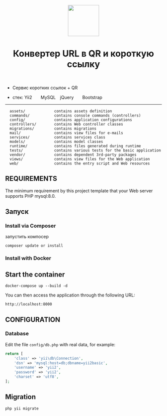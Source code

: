 <p align="center">
    <a href="https://github.com/yiisoft" target="_blank">
        <img src="https://avatars0.githubusercontent.com/u/993323" height="100px">
    </a>
    <h1 align="center">Конвертер URL в QR и короткую ссылку</h1>
    <br>
</p>

- Сервис коротких ссылок + QR

-  стек: Yii2  MySQL jQuery  Bootstrap 
 

-------------------

      assets/             contains assets definition
      commands/           contains console commands (controllers)
      config/             contains application configurations
      controllers/        contains Web controller classes
      migrations/         contains migrations
      mail/               contains view files for e-mails
      services/           contains services class
      models/             contains model classes
      runtime/            contains files generated during runtime
      tests/              contains various tests for the basic application
      vendor/             contains dependent 3rd-party packages
      views/              contains view files for the Web application
      web/                contains the entry script and Web resources



REQUIREMENTS
------------

The minimum requirement by this project template that your Web server supports PHP mysql:8.0.


Запуск
------------

### Install via Composer


запустить компосер

~~~
composer update or install
~~~

### Install with Docker  
    
Start the container
---
    docker-compose up --build -d
    
You can then access the application through the following URL:

    http://localhost:8000


CONFIGURATION
-------------

### Database

Edit the file `config/db.php` with real data, for example:

```php
return [
    'class' => 'yii\db\Connection',
    'dsn' => 'mysql:host=db;dbname=yii2basic',
    'username' => 'yii2',
    'password' => 'yii2',
    'charset' => 'utf8',
];
```
## Migration


```php
php yii migrate
```